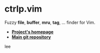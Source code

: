 # ctrlp.vim
Fuzzy __file__, __buffer__, __mru__, __tag__, ... finder for Vim.

* [**Project's homepage**][1]
* [**Main git repository**][2]

[1]: http://kien.github.com/ctrlp.vim
[2]: https://github.com/kien/ctrlp.vim
lee
